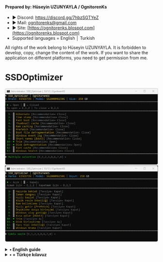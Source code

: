 #### Prepared by: Hüseyin UZUNYAYLA / OgnitorenKs
- ► Discord: https://discord.gg/7hbzSGTYeZ
- ► Mail: ognitorenks@gmail.com
- ► Site: [https://ognitorenks.blospot.com](https://ognitorenks.blospot.com)
- Supported languages = English │ Turkish

All rights of the work belong to Hüseyin UZUNYAYLA. It is forbidden to develop, copy, change the content of the work. If you want to share the application on different platforms, you need to get permission from me.

# SSDOptimizer
![Repo1](https://raw.githubusercontent.com/OgnitorenKs/SSD_Optimizer/main/.github/EN.png)
![Repo1](https://raw.githubusercontent.com/OgnitorenKs/SSD_Optimizer/main/.github/TR.png)

<details><B><summary> • English guide</B></summary>
<details><B><summary> 1 - Hibernate</B></summary>
When you put the computer into hibernation, it stores the current settings, open files and all programs in the system file "hiberfil.sys". It uses this data to boot the system quickly. SSDs do not need this service as they boot up fast anyway. It will perform a considerable write operation on the disk. This has a negative impact on SSD health.
</details><details><B><summary> 2 - Time stamp</B></summary>
Windows stores the access time for each file. This can cause write errors. Unnecessary writes will negatively affect SSD health.
</details><details><B><summary> 3 - Fast boot</B></summary>
This service prevents the system from shutting down completely. You can think of it as a kind of sleep mode. When you start the computer, it tries to boot the system quickly using the data it has temporarily stored. This service can cause errors in booting. Also, although you shut down the system, the hardware continues to run.
</details><details><B><summary> 4 - Thumbnail cache</B></summary>
Turns off Windows' thumbnail cache. For SSDs, this service is unnecessary. If you have a lot of photos on your system and store them on HDD, you can keep this service on.
</details><details><B><summary> 5 - Ram caching</B></summary>
It tries to compensate for the performance loss of the HDD by keeping 2GB or more of data in Ram memory. Turning this setting off reduces the NT kernel's interference with the disk and ensures stable performance.
</details><details><B><summary> 6 - Prefetch</B></summary>
It allows frequently used applications to be preloaded into RAM. This is an unnecessary service for SSDs. To preserve SSD health by turning off unnecessary caching, it's best to keep this service off.
</details><details><B><summary> 7 - Boot file defragmentation</B></summary>
SSDs by their very nature do not require disk consolidation. This process does more harm than good. For HDDs, this service is necessary and should be performed regularly. For SSD health, it is better to turn off the service.
</details><details><B><summary> 8 - Windows event log</B></summary>
Windows permanently saves all states for the system. This causes unnecessary disk writes. For SSD health, it is better to keep the service turned off.
</details><details><B><summary> 9 - Short names [8dot3]</B></summary>
It is required for compatibility with older 16-bit DOS applications. Current programs do not need it. This service writes short names to files and folders for quick access. It is better to turn it off as this unnecessary writing can have a negative impact on disk health.
</details><details><B><summary> 10 - Trim</B></summary>
Your SSD must support this feature. You can check this on the manufacturer page. Trim is the process of deleting unnecessary data that is not used in SSD memory. This deletes unnecessary data and improves the performance of the SSD. 
The Trim function depends on the Disk defragmentation service. The disk defragmentation service detects if your hardware has SSDs and does not perform disk defragmentation for SSDs, but instead applies the Trim function.
</details><details><B><summary> 11 - Disk defragmentation</B></summary>
This service is especially important for HDDs. Because without disk defragmentation, HDD memory cells will be divided, which will negatively affect its performance and health.
This service was considered harmful for SSDs due to bugs in the early days. However, with updates, it is indispensable for SSDs. Because the Trim function depends on this service. Therefore, if this service is turned off, Trim will not work. This will negatively affect SSD performance and health.
</details><details><B><summary> 12 - Font cache</B></summary>
Optimizes the performance of applications by caching commonly used font data.
</details><details><B><summary> 13 - Windows Search</B></summary>
Windows creates an index file to speed up the search. This causes a reduction in SSD life. If you do not use this feature, it is recommended to turn it off
</details>
</details>
<details><B><summary> • + Türkçe kılavuz</B></summary>
<details><B><summary> 1 - Hazırda beklet</B></summary>
Bilgisayarı hazırda beklet moduna aldığınızda mevcut ayarlar, açık dosyaları ve tüm programları "hiberfil.sys" sistem dosyası içinde saklar. Sistemi hızlı açmak için bu verileri kullanır. SSD'ler zaten hızlı açıldığı için bu hizmete gerek yoktur. Disk üzerinde hatırı sayılır bir yazma işlemi yapacaktır. Bu da SSD sağlığını olumsuz etkileyen bir durumdur.
</details><details><B><summary> 2 - Zaman damgası</B></summary>
Windows her dosya için erişim süresini depolar. Bundan kaynaklı yazma hataları oluşabiliyor. Gereksiz yazma işlemi SSD sağlığını olumsuz etkileyecektir.
</details><details><B><summary> 3 - Hızlı başlat</B></summary>
Bu hizmet sistemin tamamen kapanmasını engeller. Bir nevi uyku modu gibi düşünebilirsiniz. Bilgisayarı başlattığınızda geçici olarak depoladığı verileri kullanarak hızlı bir şekilde sistemi açmaya çalışır. Bu hizmet önyüklemelerde hatalar sebebiyet verebilir. Ayrıca sistemi kapatmanıza rağmen donanım çalışmaya devam etmektedir.
</details><details><B><summary> 4 - Küçük resim önbelleği</B></summary>
Windows'un küçük resim önbelliğini kapatır. SSD'ler için bu hizmet gereksizdir. Sisteminizde çok fazla fotoğraf var ve bunları HDD içinde saklıyorsanız bu hizmeti açık tutabilirsiniz.
</details><details><B><summary> 5 - Ram bellekleme</B></summary>
2GB ve üzeri veriyi Ram belleğinde tutarak HDD'nin performans kaybını gidermeye çalışır. Bu ayarın kapatılması NT çekirdeğinin diske müdahalesini azaltır ve stabil bir performans sunmasını sağlar.
</details><details><B><summary> 6 - Hızlı getir [Prefecth]</B></summary>
Sık kullanılan uygulamaların RAM'e önceden yüklenmesini sağlar. Bu SSD'ler için gereksiz bir hizmettir. Gereksiz önbelleklemeyi kapatarak SSD sağlığını korumak için bu hizmeti kapalı tutmanızda fayda var.
</details><details><B><summary> 7 - Önyükleme dosya birleşimi</B></summary>
SSD'ler yapıları itibariyle disk birleşimi istemezler. Bu işlemin faydadan çok zararı vardır. HDD'ler için bu hizmet gereklidir ve düzenli bir şekilde yapılmalıdır. SSD sağlığı için hizmeti kapatmanızda fayda var.
</details><details><B><summary> 8 - Windows olay günlüğü</B></summary>
Windows sistem için olan tüm durumları kalıcı olarak kayıt eder. Bu durum gereksiz disk yazma işlemine neden olur. SSD sağlığı için hizmeti kapalı tutmakta fayda var.
</details><details><B><summary> 9 - Kısa adlar [8dot3]</B></summary>
Eski 16-bit DOS uygulamalarla uyumluluk için gereklidir. Mevcut programların buna ihtiyacı yoktur. Bu hizmet hızlı erişim için dosya ve klasörlere kısa adlar ile kayıt eder. Bu gereksiz yazma işlemi disk sağlığını olumsuz etkileyeceği için kapatmakta fayda var.
</details><details><B><summary> 10 - Trim</B></summary>
Bu özellik için SSD'nizin desteği olması gerekmektedir. Üretici sayfasından bunu kontrol edebilirsiniz. Trim SSD belleklerinde kullanılmayan gereksiz verileri silme işlemidir. Bu işlem ile gereksiz veriler silinir ve SSD'nin performansı artar. 
Trim işlevi Disk birleştirme hizmetine bağlıdır. Disk birleştirme hizmeti donanımınızda SSD olup olmadığını tespit eder ve SSD'ler için disk birleştirme yapmaz bunun yerine Trim işlevini uygular.
</details><details><B><summary> 11 - Disk birleştirme</B></summary>
Bu hizmet özellikle HDD'ler için çok önemlidir. Çünkü disk birleştirme yapılmadığında HDD bellek hücreleri bölündüğü için performans ve sağlığını olumsuz etkileyecektir
Bu hizmet ilk zamanlardaki hatalardan dolayı SSD'ler için zararlı olarak akıllarda kaldı. Ancak güncellemelerle birlikte SSD'lerde içinde vazgeçilmezdir. Çünkü Trim işlevi bu hizmete bağlıdır. Dolayısıyla bu hizmet kapalı olursa Trim işlemi de çalışmayacaktır. Bu da SSD performansı ve sağlığını olumsuz etkileyecektir.
</details><details><B><summary> 12 - Yazı tipi önbelliği</B></summary>
Yaygın olarak kullanılan yazı tipi verilerini önbelleğe alarak uygulamaların performansını optimize eder.
</details><details><B><summary> 13 - Windows Arama</B></summary>
Aramayı hızlandırmak için Windows dizin dosyası oluşturur. Bu işlem SSD ömrünün kısalmasına neden olur. Bu özelliği kullanmıyorsanız kapatmanız tavsiye edilir
</details>

</details>